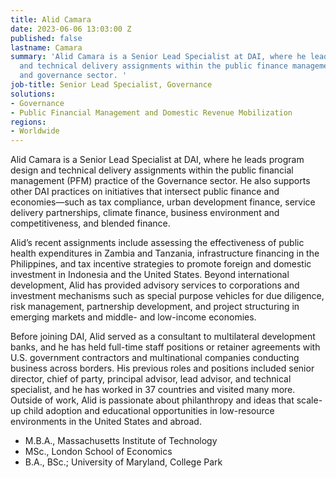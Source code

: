 ```yaml
---
title: Alid Camara
date: 2023-06-06 13:03:00 Z
published: false
lastname: Camara
summary: 'Alid Camara is a Senior Lead Specialist at DAI, where he leads program design
  and technical delivery assignments within the public finance management (PFM) practice
  and governance sector. '
job-title: Senior Lead Specialist, Governance
solutions:
- Governance
- Public Financial Management and Domestic Revenue Mobilization
regions:
- Worldwide
---
```


Alid Camara is a Senior Lead Specialist at DAI, where he leads program design and technical delivery assignments within the public financial management (PFM) practice of the Governance sector. He also supports other DAI practices on initiatives that intersect public finance and economies—such as tax compliance, urban development finance, service delivery partnerships, climate finance, business environment and competitiveness, and blended finance.

Alid’s recent assignments include assessing the effectiveness of public health expenditures in Zambia and Tanzania, infrastructure financing in the Philippines, and tax incentive strategies to promote foreign and domestic investment in Indonesia and the United States. Beyond international development, Alid has provided advisory services to corporations and investment mechanisms such as special purpose vehicles for due diligence, risk management, partnership development, and project structuring in emerging markets and middle- and low-income economies.

Before joining DAI, Alid served as a consultant to multilateral development banks, and he has held full-time staff positions or retainer agreements with U.S. government contractors and multinational companies conducting business across borders. His previous roles and positions included senior director, chief of party, principal advisor, lead advisor, and technical specialist, and he has worked in 37 countries and visited many more. Outside of work, Alid is passionate about philanthropy and ideas that scale-up child adoption and educational opportunities in low-resource environments in the United States and abroad.

* M.B.A., Massachusetts Institute of Technology 
* MSc., London School of Economics 
* B.A., BSc.; University of Maryland, College Park